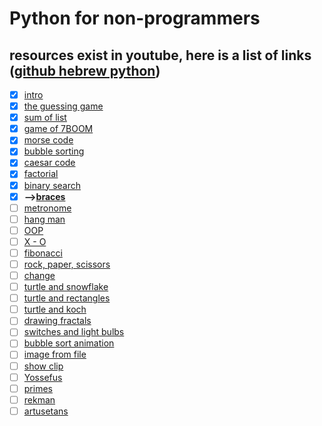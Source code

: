 # Python for non-programmers
## resources exist in youtube, here is a list of links ([github hebrew python](https://github.com/scf1984/HebrewPython))
- [x] [intro](https://www.youtube.com/watch?v=pNaalSGMGnY&list=PLNw59-mmUTgVrpML9zdrxMAiT5REGuGf9&index=1) 
- [x] [the guessing game](https://www.youtube.com/watch?v=5RyDnqtOiRk&list=PLNw59-mmUTgVrpML9zdrxMAiT5REGuGf9&index=2)
- [x] [sum of list](https://www.youtube.com/watch?v=ArXc4Hu3OHk&index=5&list=PLNw59-mmUTgVrpML9zdrxMAiT5REGuGf9)
- [x] [game of 7BOOM](https://www.youtube.com/watch?v=SHJBUUXTSI0&index=7&list=PLNw59-mmUTgVrpML9zdrxMAiT5REGuGf9)
- [x] [morse code](https://www.youtube.com/watch?v=eHUh7pPTZkc&index=8&list=PLNw59-mmUTgVrpML9zdrxMAiT5REGuGf9)
- [x] [bubble sorting](https://www.youtube.com/watch?v=92Kut-yO-TA&index=9&list=PLNw59-mmUTgVrpML9zdrxMAiT5REGuGf9)
- [x] [caesar code](https://www.youtube.com/watch?v=qI7N-WB8LDg&list=PLNw59-mmUTgVrpML9zdrxMAiT5REGuGf9&index=10)
- [x] [factorial](https://www.youtube.com/watch?v=rqL_tJa6t7o&list=PLNw59-mmUTgVrpML9zdrxMAiT5REGuGf9&index=11)
- [x] [binary search](https://www.youtube.com/watch?v=zDWNesbL8X8&list=PLNw59-mmUTgVrpML9zdrxMAiT5REGuGf9&index=12)
- [x] **-->[braces](https://www.youtube.com/watch?v=o0GRp6lDJIc&list=PLNw59-mmUTgVrpML9zdrxMAiT5REGuGf9&index=13)**
- [ ] [metronome](https://www.youtube.com/watch?v=K4OAgCjwSbw&list=PLNw59-mmUTgVrpML9zdrxMAiT5REGuGf9&index=14)
- [ ] [hang man](https://www.youtube.com/watch?v=7TsLuaejbMs&list=PLNw59-mmUTgVrpML9zdrxMAiT5REGuGf9&index=15)
- [ ] [OOP](https://www.youtube.com/watch?v=odRYxQLGb2U&list=PLNw59-mmUTgVrpML9zdrxMAiT5REGuGf9&index=16)
- [ ] [X - O](https://www.youtube.com/watch?v=Fe5dc0P9DNM&list=PLNw59-mmUTgVrpML9zdrxMAiT5REGuGf9&index=17)
- [ ] [fibonacci](https://www.youtube.com/watch?v=DEs1Ied4iLk&list=PLNw59-mmUTgVrpML9zdrxMAiT5REGuGf9&index=18)
- [ ] [rock, paper, scissors](https://www.youtube.com/watch?v=O0VPHcJPBYU&list=PLNw59-mmUTgVrpML9zdrxMAiT5REGuGf9&index=19)
- [ ] [change](https://www.youtube.com/watch?v=H-N3pvnFzvk&index=21&list=PLNw59-mmUTgVrpML9zdrxMAiT5REGuGf9)
- [ ] [turtle and snowflake](https://www.youtube.com/watch?v=TQrvSqlomuk&list=PLNw59-mmUTgVrpML9zdrxMAiT5REGuGf9&index=23)
- [ ] [turtle and rectangles](https://www.youtube.com/watch?v=c9eqVezeLjQ&index=25&list=PLNw59-mmUTgVrpML9zdrxMAiT5REGuGf9)
- [ ] [turtle and koch](https://www.youtube.com/watch?v=7eXWYD2eCHA&list=PLNw59-mmUTgVrpML9zdrxMAiT5REGuGf9&index=26)
- [ ] [drawing fractals](https://www.youtube.com/watch?v=tVLGAwUIdZk&index=27&list=PLNw59-mmUTgVrpML9zdrxMAiT5REGuGf9)
- [ ] [switches and light bulbs](https://www.youtube.com/watch?v=hnby5wmnpiE&index=28&list=PLNw59-mmUTgVrpML9zdrxMAiT5REGuGf9)
- [ ] [bubble sort animation](https://www.youtube.com/watch?v=9bu_kIl10NM&index=29&list=PLNw59-mmUTgVrpML9zdrxMAiT5REGuGf9)
- [ ] [image from file](https://www.youtube.com/watch?v=1e76-45HqR8&index=30&list=PLNw59-mmUTgVrpML9zdrxMAiT5REGuGf9)
- [ ] [show clip](https://www.youtube.com/watch?v=E2hcKCn2U48&list=PLNw59-mmUTgVrpML9zdrxMAiT5REGuGf9&index=31)
- [ ] [Yossefus](https://www.youtube.com/watch?v=ph23ImGNHi8&index=32&list=PLNw59-mmUTgVrpML9zdrxMAiT5REGuGf9)
- [ ] [primes](https://www.youtube.com/watch?v=A4XHCmy9I8w&list=PLNw59-mmUTgVrpML9zdrxMAiT5REGuGf9&index=35)
- [ ] [rekman](https://www.youtube.com/watch?v=bUNU-7n3G_Y&index=36&list=PLNw59-mmUTgVrpML9zdrxMAiT5REGuGf9)
- [ ] [artusetans](https://www.youtube.com/watch?v=vk6cBz6PCxY&index=37&list=PLNw59-mmUTgVrpML9zdrxMAiT5REGuGf9)